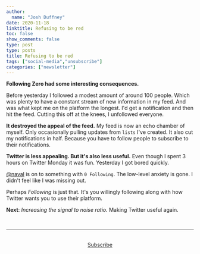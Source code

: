 ```yaml
---
author:
  name: "Josh Duffney"
date: 2020-11-18
linktitle: Refusing to be red
toc: false
show_comments: false
type: post
type: posts
title: Refusing to be red
tags: ["social-media","unsubscribe"]
categories: ["newsletter"]
---
```


**Following Zero had some interesting consequences.**

Before yesterday I followed a modest amount of around 100 people. Which was plenty to have a constant stream of new information in my feed. And was what kept me on the platform the longest. I'd get a notification and then hit the feed. Cutting this off at the knees, I unfollowed everyone.

**It destroyed the appeal of the feed.** My feed is now an echo chamber of myself. Only occasionally pulling updates from `lists` I've created. It also cut my notifications in half. Because you have to follow people to subscribe to their notifications.

**Twitter is less appealing. But it's also less useful.** Even though I spent 3 hours on Twitter Monday it was fun. Yesterday I got bored quickly.

[@naval](https://twitter.com/naval) is on to something with `0 Following`. The low-level anxiety is gone. I didn't feel like I was missing out.

Perhaps _Following_ is just that. It's you willingly following along with how Twitter wants you to use their platform.

**Next**: _Increasing the signal to noise ratio._ Making Twitter useful again.

<br>

---

<br>

<div align="center">
<a href="https://share.mailbrew.com/joshduffney/the-duffney-digest-YkdkmVElQDAP">Subscribe</a>
</div>

<br>